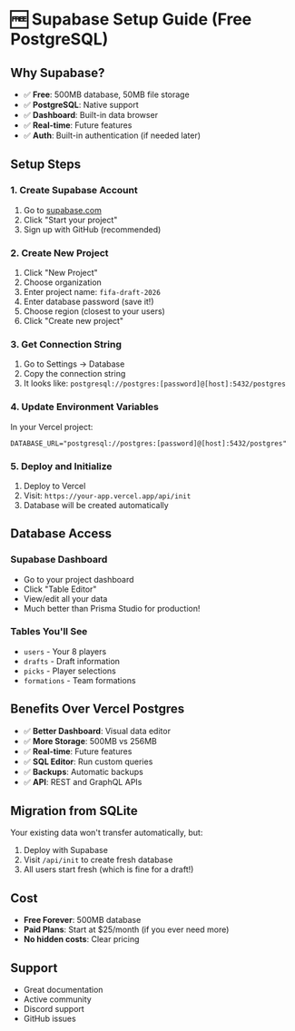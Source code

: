 # 🆓 Supabase Setup Guide (Free PostgreSQL)

## Why Supabase?
- ✅ **Free**: 500MB database, 50MB file storage
- ✅ **PostgreSQL**: Native support
- ✅ **Dashboard**: Built-in data browser
- ✅ **Real-time**: Future features
- ✅ **Auth**: Built-in authentication (if needed later)

## Setup Steps

### 1. Create Supabase Account
1. Go to [supabase.com](https://supabase.com)
2. Click "Start your project"
3. Sign up with GitHub (recommended)

### 2. Create New Project
1. Click "New Project"
2. Choose organization
3. Enter project name: `fifa-draft-2026`
4. Enter database password (save it!)
5. Choose region (closest to your users)
6. Click "Create new project"

### 3. Get Connection String
1. Go to Settings → Database
2. Copy the connection string
3. It looks like: `postgresql://postgres:[password]@[host]:5432/postgres`

### 4. Update Environment Variables
In your Vercel project:
```
DATABASE_URL="postgresql://postgres:[password]@[host]:5432/postgres"
```

### 5. Deploy and Initialize
1. Deploy to Vercel
2. Visit: `https://your-app.vercel.app/api/init`
3. Database will be created automatically

## Database Access

### Supabase Dashboard
- Go to your project dashboard
- Click "Table Editor"
- View/edit all your data
- Much better than Prisma Studio for production!

### Tables You'll See
- `users` - Your 8 players
- `drafts` - Draft information
- `picks` - Player selections
- `formations` - Team formations

## Benefits Over Vercel Postgres
- ✅ **Better Dashboard**: Visual data editor
- ✅ **More Storage**: 500MB vs 256MB
- ✅ **Real-time**: Future features
- ✅ **SQL Editor**: Run custom queries
- ✅ **Backups**: Automatic backups
- ✅ **API**: REST and GraphQL APIs

## Migration from SQLite
Your existing data won't transfer automatically, but:
1. Deploy with Supabase
2. Visit `/api/init` to create fresh database
3. All users start fresh (which is fine for a draft!)

## Cost
- **Free Forever**: 500MB database
- **Paid Plans**: Start at $25/month (if you ever need more)
- **No hidden costs**: Clear pricing

## Support
- Great documentation
- Active community
- Discord support
- GitHub issues
